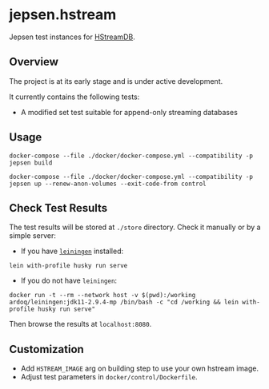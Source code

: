 # jepsen.hstream

Jepsen test instances for [HStreamDB](https://github.com/hstreamdb/hstream).

## Overview

The project is at its early stage and is under active development.

It currently contains the following tests:

- A modified set test suitable for append-only streaming databases

## Usage

```
docker-compose --file ./docker/docker-compose.yml --compatibility -p jepsen build

docker-compose --file ./docker/docker-compose.yml --compatibility -p jepsen up --renew-anon-volumes --exit-code-from control
```

## Check Test Results

The test results will be stored at `./store` directory. Check it manually or by a simple server:

- If you have [`leiningen`](https://leiningen.org/) installed:
```
lein with-profile husky run serve
```
- If you do not have `leiningen`:
```
docker run -t --rm --network host -v $(pwd):/working ardoq/leiningen:jdk11-2.9.4-mp /bin/bash -c "cd /working && lein with-profile husky run serve"
```

Then browse the results at `localhost:8080`.

## Customization

- Add `HSTREAM_IMAGE` arg on building step to use your own hstream image.
- Adjust test parameters in `docker/control/Dockerfile`.

